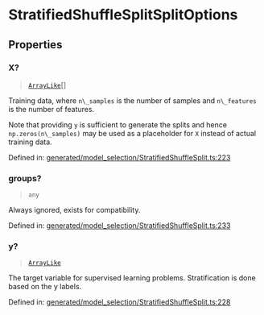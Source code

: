 # StratifiedShuffleSplitSplitOptions

## Properties

### X?

> [`ArrayLike`](../types/ArrayLike.md)[]

Training data, where `n\_samples` is the number of samples and `n\_features` is the number of features.

Note that providing `y` is sufficient to generate the splits and hence `np.zeros(n\_samples)` may be used as a placeholder for `X` instead of actual training data.

Defined in:  [generated/model\_selection/StratifiedShuffleSplit.ts:223](https://github.com/transitive-bullshit/scikit-learn-ts/blob/92ab806/packages/sklearn/src/generated/model_selection/StratifiedShuffleSplit.ts#L223)

### groups?

> `any`

Always ignored, exists for compatibility.

Defined in:  [generated/model\_selection/StratifiedShuffleSplit.ts:233](https://github.com/transitive-bullshit/scikit-learn-ts/blob/92ab806/packages/sklearn/src/generated/model_selection/StratifiedShuffleSplit.ts#L233)

### y?

> [`ArrayLike`](../types/ArrayLike.md)

The target variable for supervised learning problems. Stratification is done based on the y labels.

Defined in:  [generated/model\_selection/StratifiedShuffleSplit.ts:228](https://github.com/transitive-bullshit/scikit-learn-ts/blob/92ab806/packages/sklearn/src/generated/model_selection/StratifiedShuffleSplit.ts#L228)
